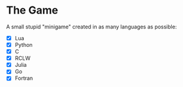 # The Game

A small stupid "minigame" created in as many languages as possible:  

- [x] Lua
- [x] Python
- [x] C
- [x] RCLW
- [x] Julia
- [x] Go
- [x] Fortran